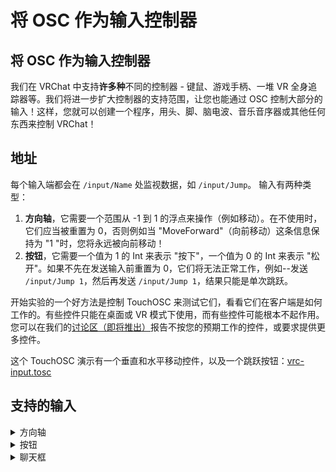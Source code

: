 # 将 OSC 作为输入控制器

## 将 OSC 作为输入控制器

我们在 VRChat 中支持**许多种**不同的控制器 - 键鼠、游戏手柄、一堆 VR 全身追踪器等。我们将进一步扩大控制器的支持范围，让您也能通过 OSC 控制大部分的输入！这样，您就可以创建一个程序，用头、脚、脑电波、音乐音序器或其他任何东西来控制 VRChat！

## 地址

每个输入端都会在 `/input/Name` 处监视数据，如 `/input/Jump`。
输入有两种类型：

1. **方向轴**，它需要一个范围从 -1 到 1 的浮点来操作（例如移动）。在不使用时，它们应当被重置为 0，否则例如当 "MoveForward"（向前移动）这条信息保持为 "1 "时，您将永远被向前移动！
2. **按钮**，它需要一个值为 1 的 Int 来表示 "按下"，一个值为 0 的 Int 来表示 "松开"。如果不先在发送输入前重置为 0，它们将无法正常工作，例如--发送 `/input/Jump 1`，然后再发送 `/input/Jump 1`，结果只能是单次跳跃。

开始实验的一个好方法是控制 TouchOSC 来测试它们，看看它们在客户端是如何工作的。有些控件只能在桌面或 VR 模式下使用，而有些控件可能根本不起作用。您可以在我们的[讨论区（即将推出）](https:/docs.vrchat.com/docs/osc-as-input-controller#)报告不按您的预期工作的控件，或要求提供更多控件。

这个 TouchOSC 演示有一个垂直和水平移动控件，以及一个跳跃按钮：[vrc-input.tosc](https:/github.com/vrchat-community/osc/raw/main/files/touch-osc/vrc-input.tosc)

## 支持的输入

<details> 

<summary>方向轴</summary>

`/input/Vertical` ：向前移动 (1) 或向后移动 (-1)

`/input/Horizontal` ：向右移动 (1) 或向左移动 (-1) 

`/input/LookHorizontal` ：向左看和向右看。在桌面模式下，如果开启了 "舒适转向 "功能，当值为 1 时，VR 将进行快速转向。

`/input/UseAxisRight` ：使用手上的物品 - 不一定有效

`/input/GrabAxisRight` ：抓取物品 - 不一定有效

`/input/MoveHoldFB` ：向前移动（1）或向后移动（-1）所持对象

`/input/SpinHoldCwCcw` ：顺时针旋转或逆时针旋转所持对象

`/input/SpinHoldUD` ：向上或向下旋转所持对象

`/input/SpinHoldLR` ：向左或向右旋转所持对象

</details>

<details> 

<summary>按钮</summary>

`/input/MoveForward` ：当此值为 1 时，向前移动。

`/input/MoveBackward` ：当此值为 1 时，向后移动。

`/input/MoveLeft` ：当此值为 1 时，向左移动。

`/input/MoveRight` ：当此值为 1 时，向右移动。

`/input/LookLeft` ：当此值为 1 时，向左转动。 在桌面中视角会平滑转动，如果开启了 "舒适转向 "功能，VR 将进行快速转向。

`/input/LookRight` ：当此值为 1 时，向右转动。 在桌面中视角会平滑转动，如果开启了 "舒适转向 "功能，VR 将进行快速转向。

`/input/Jump` ：如果您所在的世界支持跳跃，则该输入使您跳跃。

`/input/Run` ：如果您所在的世界支持奔跑，则该输入使您跑起来。

`/input/ComfortLeft` ：向左快转 - 仅限 VR。

`/input/ComfortRight` ：向右快转 - 仅限 VR。

`/input/DropRight` ：丢掉右手所持物品 - 仅限 VR。

`/input/UseRight` ：使用被右手高亮显示的物品 - 仅限 VR。

`/input/GrabRight` ：抓取被右手高亮显示的物品 - 仅限 VR。

`/input/DropLeft` ：丢掉左手所持物品 - 仅限 VR。

`/input/UseLeft` ：使用被左手高亮显示的物品 - 仅限 VR。

`/input/GrabLeft` ：抓取被左手高亮显示的物品 - 仅限 VR。

`/input/PanicButton` 打开安全模式。

`/input/QuickMenuToggleLeft` ：开关快捷菜单。如果当前该输入为 "0"，则在收到 "1 "时切换。

`/input/QuickMenuToggleRight` 打开/关闭快捷菜单。如果当前该输入为 "0"，则在收到 "1 "时切换。

`/input/Voice` ：开关语音 - 操作取决于设置中是否打开了 "开关语音"。如果开启，那么从 0 到 1 的变化将切换静音状态。如果关闭了 "切换语音"，则其功能与按下静音类似 - 1 表示静音，0 表示取消静音。

</details>

<details> 

<summary>聊天框</summary>

`/chatbox/input s b n` 在聊天框中输入文字。如果布尔参数 `b` 为 True，则绕过键盘立即输入并发送 `s` 中的文本。如果布尔数 `b` 为 False，则打开键盘输入框并输入所提供的文本。`n` 是一个额外的布尔参数，设置为 False 时不会触发通知 SFX（如果未指定，默认为 True）。

`/chatbox/typing b` 打开或关闭打字指示器。

</details>
